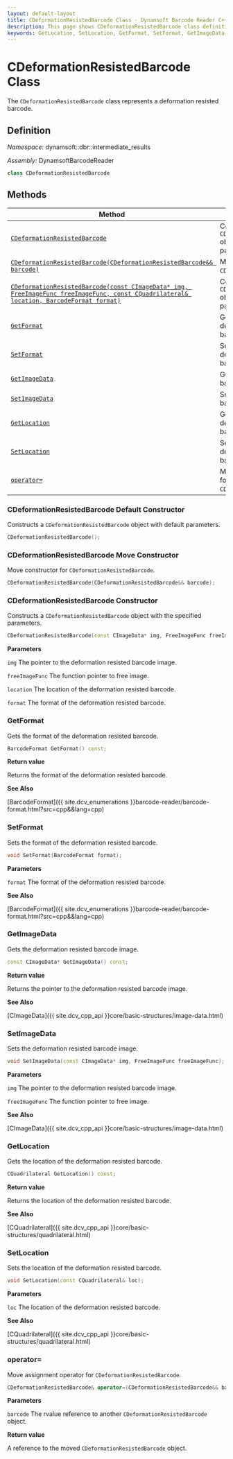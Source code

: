 ```yaml
---
layout: default-layout
title: CDeformationResistedBarcode Class - Dynamsoft Barcode Reader C++ Edition API Reference
description: This page shows CDeformationResistedBarcode class definition of Dynamsoft Barcode Reader SDK C++ Edition.
keywords: GetLocation, SetLocation, GetFormat, SetFormat, GetImageData, SetImageData, CDeformationResistedBarcode, api reference
---
```

# CDeformationResistedBarcode Class

The `CDeformationResistedBarcode` class represents a deformation resisted barcode.

## Definition

*Namespace:* dynamsoft::dbr::intermediate_results

*Assembly:* DynamsoftBarcodeReader

```cpp
class CDeformationResistedBarcode
```

## Methods

| Method                            | Description |
|-----------------------------------|-------------|
| [`CDeformationResistedBarcode`](#cdeformationresistedbarcode-default-constructor)           | Constructs a `CDeformationResistedBarcode` object with default parameters. |
| [`CDeformationResistedBarcode(CDeformationResistedBarcode&& barcode)`](#cdeformationresistedbarcode-move-constructor)           | Move constructor for `CDeformationResistedBarcode`. |
| [`CDeformationResistedBarcode(const CImageData* img, FreeImageFunc freeImageFunc, const CQuadrilateral& location, BarcodeFormat format)`](#cdeformationresistedbarcode-constructor)           | Constructs a new `CDeformationResistedBarcode` object with the specified parameters. |
| [`GetFormat`](#getformat)           | Gets the format of the deformation resisted barcode. |
| [`SetFormat`](#setformat)           | Sets the format of the deformation resisted barcode. |
| [`GetImageData`](#getimagedata)           | Gets the deformation resisted barcode image. |
| [`SetImageData`](#setimagedata)           | Sets the deformation resisted barcode image. |
| [`GetLocation`](#getlocation)           | Gets the location of the deformation resisted barcode.|
| [`SetLocation`](#setlocation)           | Sets the location of the deformation resisted barcode.|
| [`operator=`](#operator)           | Move assignment operator for `CDeformationResistedBarcode`.|


### CDeformationResistedBarcode Default Constructor

Constructs a `CDeformationResistedBarcode` object with default parameters.

```cpp
CDeformationResistedBarcode();
```

### CDeformationResistedBarcode Move Constructor

Move constructor for `CDeformationResistedBarcode`.

```cpp
CDeformationResistedBarcode(CDeformationResistedBarcode&& barcode);
```

### CDeformationResistedBarcode Constructor

Constructs a `CDeformationResistedBarcode` object with the specified parameters.

```cpp
CDeformationResistedBarcode(const CImageData* img, FreeImageFunc freeImageFunc, const CQuadrilateral& location, BarcodeFormat format);
```

**Parameters**

`img` The pointer to the deformation resisted barcode image.

`freeImageFunc` The function pointer to free image.

`location` The location of the deformation resisted barcode.

`format` The format of the deformation resisted barcode.

### GetFormat

Gets the format of the deformation resisted barcode.

```cpp
BarcodeFormat GetFormat() const;
```

**Return value**

Returns the format of the deformation resisted barcode.

**See Also**

[BarcodeFormat]({{ site.dcv_enumerations }}barcode-reader/barcode-format.html?src=cpp&&lang=cpp)

### SetFormat

Sets the format of the deformation resisted barcode.

```cpp
void SetFormat(BarcodeFormat format);
```

**Parameters**

`format` The format of the deformation resisted barcode.

**See Also**

[BarcodeFormat]({{ site.dcv_enumerations }}barcode-reader/barcode-format.html?src=cpp&&lang=cpp)

### GetImageData

Gets the deformation resisted barcode image.

```cpp
const CImageData* GetImageData() const;
```

**Return value**

Returns the pointer to the deformation resisted barcode image.

**See Also**

[CImageData]({{ site.dcv_cpp_api }}core/basic-structures/image-data.html)

### SetImageData

Sets the deformation resisted barcode image.

```cpp
void SetImageData(const CImageData* img, FreeImageFunc freeImageFunc);
```

**Parameters**

`img` The pointer to the deformation resisted barcode image.

`freeImageFunc` The function pointer to free image.

**See Also**

[CImageData]({{ site.dcv_cpp_api }}core/basic-structures/image-data.html)

### GetLocation

Gets the location of the deformation resisted barcode.

```cpp
CQuadrilateral GetLocation() const;
```

**Return value**

Returns the location of the deformation resisted barcode.

**See Also**

[CQuadrilateral]({{ site.dcv_cpp_api }}core/basic-structures/quadrilateral.html)

### SetLocation

Sets the location of the deformation resisted barcode.

```cpp
void SetLocation(const CQuadrilateral& loc); 
```

**Parameters**

`loc` The location of the deformation resisted barcode. 

**See Also**

[CQuadrilateral]({{ site.dcv_cpp_api }}core/basic-structures/quadrilateral.html)

### operator=

Move assignment operator for `CDeformationResistedBarcode`.

```cpp
CDeformationResistedBarcode& operator=(CDeformationResistedBarcode&& barcode);
```

**Parameters**

`barcode` The rvalue reference to another `CDeformationResistedBarcode` object. 

**Return value**

A reference to the moved `CDeformationResistedBarcode` object.
